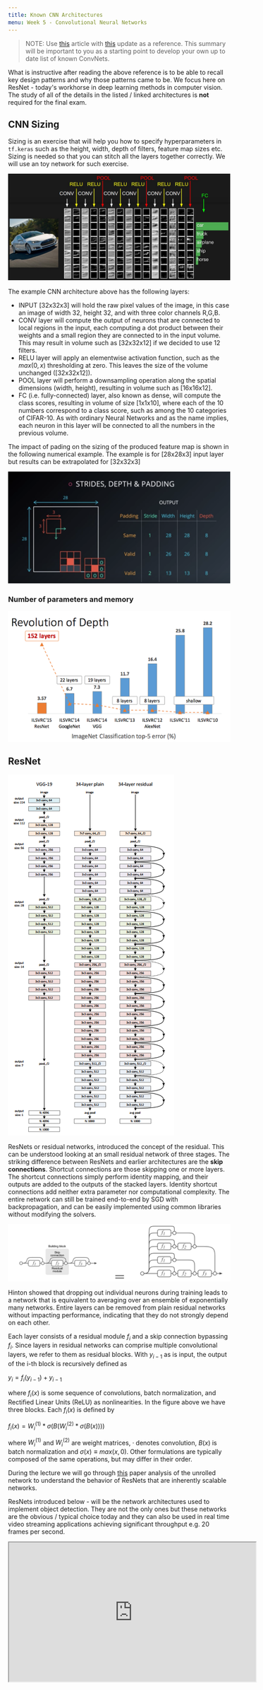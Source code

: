 ```yaml
---
title: Known CNN Architectures
menu: Week 5 - Convolutional Neural Networks
---
```


> NOTE: Use [this](https://towardsdatascience.com/neural-network-architectures-156e5bad51ba) article with [this](https://medium.com/@culurciello/analysis-of-deep-neural-networks-dcf398e71aae) update as a reference. This summary will be important to you as a starting point to develop your own up to date list of known ConvNets. 

What is instructive after reading the above reference is to be able to recall key design patterns and why those patterns came to be. We focus here on ResNet - today's workhorse in deep learning methods in computer vision.  The study of all of the details in the listed / linked architectures is **not** required for the final exam. 

## CNN Sizing

Sizing is an exercise that will help you how to specify hyperparameters in ```tf.keras``` such as the height, width, depth of filters, feature map sizes etc. Sizing is needed so that you can stitch all the layers together correctly. We will use an toy network for such exercise. 

![convnet](images/convnet.jpeg)

The example CNN architecture above has the following layers:

* INPUT [32x32x3] will hold the raw pixel values of the image, in this case an image of width 32, height 32, and with three color channels R,G,B.
* CONV layer will compute the output of neurons that are connected to local regions in the input, each computing a dot product between their weights and a small region they are connected to in the input volume. This may result in volume such as [32x32x12] if we decided to use 12 filters.
* RELU layer will apply an elementwise activation function, such as the $max(0,x)$ thresholding at zero. This leaves the size of the volume unchanged ([32x32x12]).
* POOL layer will perform a downsampling operation along the spatial dimensions (width, height), resulting in volume such as [16x16x12].
* FC (i.e. fully-connected) layer, also known as dense, will compute the class scores, resulting in volume of size [1x1x10], where each of the 10 numbers correspond to a class score, such as among the 10 categories of CIFAR-10. As with ordinary Neural Networks and as the name implies, each neuron in this layer will be connected to all the numbers in the previous volume.

The impact of pading on the sizing of the produced feature map is shown in the following numerical example. The example is for [28x28x3] input layer but results can be extrapolated for [32x32x3]

![sizing-example](images/sizing-example.png)

### Number of parameters and memory

![revolution-of-depth](images/revolution-of-depth.png)


## ResNet

![resnet-vgg](images/resnet-vgg.png)

ResNets or residual networks, introduced the concept of the residual. This can be understood looking at an small residual network of three stages. The striking difference between ResNets and earlier architectures are the **skip connections**. Shortcut connections are those skipping one or more layers. The shortcut connections simply perform identity mapping, and their outputs are added to the outputs of the stacked layers. Identity shortcut connections add neither extra parameter nor computational complexity. The entire network can still be trained end-to-end by SGD with backpropagation, and can be easily implemented using common libraries without modifying the solvers.

![resnet3-unroll](images/resnet3-unroll.png)

Hinton showed that dropping out individual neurons during training leads to a network that is equivalent to averaging over an ensemble of exponentially many networks. Entire layers can be removed from plain residual networks without impacting performance, indicating that they do not strongly depend on each other. 

Each layer consists of a residual module $f_i$ and a skip connection bypassing $f_i$. Since layers in residual networks can comprise multiple convolutional layers, we refer to them as residual blocks. With $y_{i-1}$ as is input, the output of the i-th block is recursively defined as

$y_i = f_i(y_{i−1}) + y_{i−1}$

where $f_i(x)$ is some sequence of convolutions, batch normalization, and Rectified Linear Units
(ReLU) as nonlinearities. In the figure above we have three blocks. Each $f_i(x)$ is defined by

$f_i(x) = W_i^{(1)} * \sigma(B (W_i^{(2)} * \sigma(B(x))))$

where $W_i^{(1)}$ and $W_i^{(2)}$ are weight matrices, · denotes convolution, $B(x)$ is batch normalization and
$\sigma(x) ≡ max(x, 0)$. Other formulations are typically composed of the same operations, but may differ
in their order.

During the lecture we will go through [this](https://arxiv.org/pdf/1605.06431.pdf) paper analysis of the unrolled network to understand the behavior of ResNets that are inherently scalable networks.

ResNets introduced below - will be the network architectures used to implement object detection. They are not the only ones but these networks are the obvious / typical choice today and they can also be used in real time video streaming applications achieving significant throughput e.g. 20 frames per second. 

<iframe width="560" height="315" src="http://kaiminghe.com/icml16tutorial/icml2016_tutorial_deep_residual_networks_kaiminghe.pdf"></iframe>

<!-- ## DenseNet
Facebook AI Research (FAIR) used this network and won the best paper at the most prestigious computer vision conference: Computer Vision and Pattern Recognition (CVPR) in 2017.  -->
